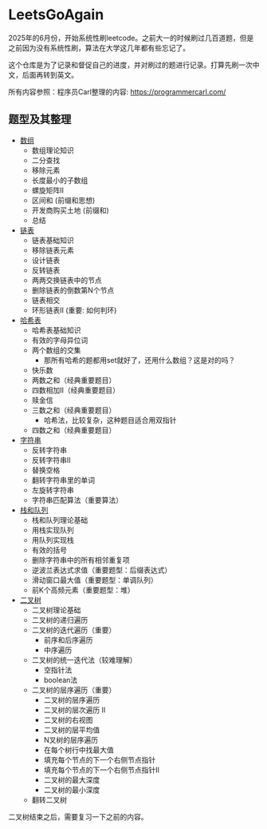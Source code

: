 # LeetsGoAgain

2025年的6月份，开始系统性刷leetcode。之前大一的时候刷过几百道题，但是之前因为没有系统性刷，算法在大学这几年都有些忘记了。

这个仓库是为了记录和督促自己的进度，并对刷过的题进行记录。打算先刷一次中文，后面再转到英文。

所有内容参照：程序员Carl整理的内容: https://programmercarl.com/

<!-- ## 重新刷题数量记录

<center>

| 简单 | 中等 | 困难 | 总数 |
|-----|-----|-----|-----|
| 17 | 8 | 1 | 26 |

</center> -->

## 题型及其整理

- [数组](./docs/arrays.md)
  - 数组理论知识
  - 二分查找
  - 移除元素
  - ⻓度最⼩的⼦数组
  - 螺旋矩阵II
  - 区间和 (前缀和思想)
  - 开发商购买土地 (前缀和)
  - 总结
- [链表](./docs/list.md)
  - 链表基础知识
  - 移除链表元素
  - 设计链表
  - 反转链表
  - 两两交换链表中的节点
  - 删除链表的倒数第N个节点
  - 链表相交
  - 环形链表II (重要: 如何判环)
- [哈希表](./docs/hash_tables.md)
  - 哈希表基础知识
  - 有效的字⺟异位词
  - 两个数组的交集
    - 那所有哈希的题都用set就好了，还用什么数组？这是对的吗？
  - 快乐数
  - 两数之和（经典重要题目）
  - 四数相加II（经典重要题目）
  - 赎金信
  - 三数之和（经典重要题目）
    - 哈希法，比较复杂，这种题目适合用双指针
  - 四数之和（经典重要题目）
- [字符串](./docs/string.md)
  - 反转字符串
  - 反转字符串II
  - 替换空格
  - 翻转字符串⾥的单词
  - 左旋转字符串
  - 字符串匹配算法（重要算法）
- [栈和队列](./docs/stack_and_queue.md)
  - 栈和队列理论基础
  - 用栈实现队列
  - 用队列实现栈
  - 有效的括号
  - 删除字符串中的所有相邻重复项
  - 逆波兰表达式求值（重要题型：后缀表达式）
  - 滑动窗口最大值（重要题型：单调队列）
  - 前K个高频元素（重要题型：堆）
- [二叉树](./docs/binary_tree.md)
  - 二叉树理论基础
  - 二叉树的递归遍历
  - 二叉树的迭代遍历（重要）
    - 前序和后序遍历
    - 中序遍历
  - 二叉树的统一迭代法（较难理解）
    - 空指针法
    - boolean法
  - 二叉树的层序遍历（重要）
    - 二叉树的层序遍历
    - 二叉树的层次遍历 II
    - 二叉树的右视图
    - 二叉树的层平均值
    - N叉树的层序遍历
    - 在每个树行中找最大值
    - 填充每个节点的下一个右侧节点指针
    - 填充每个节点的下一个右侧节点指针II
    - 二叉树的最大深度
    - 二叉树的最小深度
  - 翻转二叉树

二叉树结束之后，需要复习一下之前的内容。

